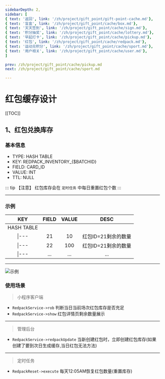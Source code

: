 ```yaml
---
sidebarDepth: 2,
sidebar: [
{ text: '返回', link: '/zh/project/gift_point/gift-point-cache.md'},
{ text: '盲盒', link: '/zh/project/gift_point/cache/box.md'},
{ text: '天天签到', link: '/zh/project/gift_point/cache/sign.md'},
{ text: '积分抽奖', link: '/zh/project/gift_point/cache/lottery.md'},
{ text: '早起打卡', link: '/zh/project/gift_point/cache/pickup.md'},
{ text: '红包', link: '/zh/project/gift_point/cache/redpack.md'},
{ text: '运动兑积分', link: '/zh/project/gift_point/cache/sport.md'},
{ text: '用户相关', link: '/zh/project/gift_point/cache/user.md'},
]

prev: /zh/project/gift_point/cache/pickup.md
next: /zh/project/gift_point/cache/sport.md

---
```


# 红包缓存设计

[[TOC]]

## 1、红包兑换库存

### 基本信息

- TYPE: HASH TABLE
- KEY: REDPACK_INVENTORY_{$BATCHID}
- FIELD: CARD_ID
- VALUE: INT
- TTL: NULL

::: tip 【注意】
红包库存会在 `定时任务` 中每日重置红包个数
:::

---

### 示例

|    KEY     | FIELD | VALUE |        DESC         |
| :--------: | :---: | :---: | :-----------------: |
| HASH TABLE |       |       |                     |
|   \|---    |  21   |  10   | 红包ID=21剩余的数量 |
|   \|---    |  22   |  100  | 红包ID=21剩余的数量 |
|   \|---    |  ...  |  ...  |         ...         |

---

![示例](http://img.tzf-foryou.com/img/20220316143034.png)

### 使用场景

> 小程序客户端

- `RedpackService->rob` 判断当日当前场次红包库存是否充足
- `RedpackService->show` 红包详情页剩余数量展示

---

> 管理后台

- `RedpackService->redpackUpdate` 当新创建红包时，立即创建红包库存(如果创建了要到次日生成缓存,当日红包无法方法)

---

>  定时任务

- `RedpackReset->execute` 每天12:05AM恢复红包数量(重置库存)